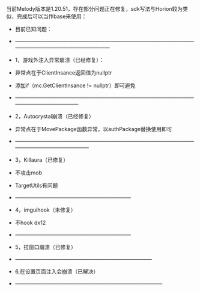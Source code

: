 当前Melody版本是1.20.51，存在部分问题正在修复，sdk写法与Horion较为类似，完成后可以当作base来使用：
+ 目前已知问题：
+ ————————————————————————————————————————————————————
+ 1，游戏外注入异常崩溃（已经修复）：
+ 异常点在于ClientInsance返回值为nullptr
+  添加if（mc.GetClientInsance != nullptr）即可避免
+  ——————————————————————————————————————————————
    
+ 2，Autocrystal崩溃（已经修复）
+ 异常点在于MovePackage函数异常，以authPackage替换使用即可
+ ————————————————————————————————————————————————

+  3，Killaura（已修复）
+ 不攻击mob
+  TargetUtils有问题
+ ——————————————————————
+ 4，imguihook（未修复）
+ 不hook dx12
+ ——————————————————————
+ 5，拉窗口崩溃（已修复）
+ ——————————————————————————
+ 6,在设置页面注入会崩溃（已解决）
+ ————————————————————————————
